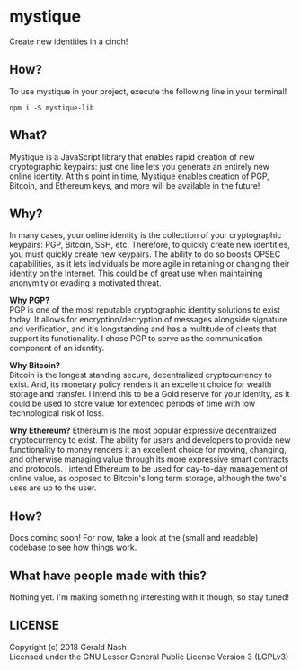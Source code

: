 # mystique
Create new identities in a cinch!

## How?
To use mystique in your project, execute the following line in your terminal!
```
npm i -S mystique-lib
```

## What?
Mystique is a JavaScript library that enables rapid creation of new cryptographic keypairs: just one line lets you generate an entirely new online identity. At this point in time, Mystique enables creation of PGP, Bitcoin, and Ethereum keys, and more will be available in the future!  

## Why?
In many cases, your online identity is the collection of your cryptographic keypairs: PGP, Bitcoin, SSH, etc. Therefore, to quickly create new identities, you must quickly create new keypairs. The ability to do so boosts OPSEC capabilities, as it lets individuals be more agile in retaining or changing their identity on the Internet. This could be of great use when maintaining anonymity or evading a motivated threat.  

**Why PGP?**  
PGP is one of the most reputable cryptographic identity solutions to exist today. It allows for encryption/decryption of messages alongside signature and verification, and it's longstanding and has a multitude of clients that support its functionality. I chose PGP to serve as the communication component of an identity.  

**Why Bitcoin?**  
Bitcoin is the longest standing secure, decentralized cryptocurrency to exist. And, its monetary policy renders it an excellent choice for wealth storage and transfer. I intend this to be a Gold reserve for your identity, as it could be used to store value for extended periods of time with low technological risk of loss.  

**Why Ethereum?**
Ethereum is the most popular expressive decentralized cryptocurrency to exist. The ability for users and developers to provide new functionality to money renders it an excellent choice for moving, changing, and otherwise managing value through its more expressive smart contracts and protocols. I intend Ethereum to be used for day-to-day management of online value, as opposed to Bitcoin's long term storage, although the two's uses are up to the user.  

## How?
Docs coming soon! For now, take a look at the (small and readable) codebase to see how things work.  

## What have people made with this?
Nothing yet. I'm making something interesting with it though, so stay tuned!

## LICENSE
Copyright (c) 2018 Gerald Nash  
Licensed under the GNU Lesser General Public License Version 3 (LGPLv3)

